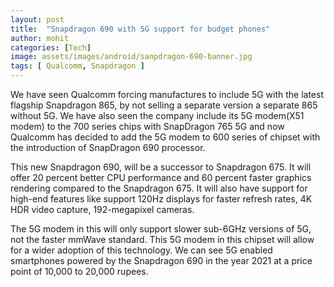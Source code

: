 ```yaml
---
layout: post
title:  "Snapdragon 690 with 5G support for budget phones"
author: mohit
categories: [Tech]
image: assets/images/android/sanpdragon-690-banner.jpg
tags: [ Qualcomm, Snapdragon ]
---
```

We have seen Qualcomm forcing manufactures to include 5G with the latest flagship  Snapdragon 865, by not selling a separate version a separate 865 without 5G. We have also seen the company include its 5G modem(X51 modem) to the 700 series chips with SnapDragon 765 5G and now Qualcomm has decided to add the 5G modem to 600 series of chipset with the introduction of SnapDragon 690 processor.

This new Snapdragon 690, will be a successor to Snapdragon 675. It will offer 20 percent better CPU performance and 60 percent faster graphics rendering compared to the Snapdragon 675. It will also have support for high-end features like support 120Hz displays for faster refresh rates, 4K HDR video capture, 192-megapixel cameras.

The 5G modem in this will only support slower sub-6GHz versions of 5G, not the faster mmWave standard. This 5G modem in this chipset will allow for a wider adoption of this technology. We can see 5G enabled smartphones powered by the Snapdragon 690 in the year 2021 at a price point of 10,000 to 20,000 rupees.
